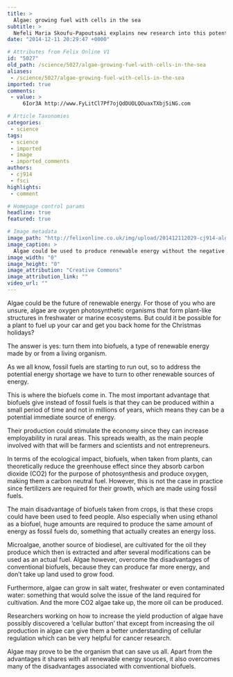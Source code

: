 ```yaml
---
title: >
  Algae: growing fuel with cells in the sea
subtitle: >
  Nefeli Maria Skoufu-Papoutsaki explains new research into this potential renewable energy source
date: "2014-12-11 20:29:47 +0000"

# Attributes from Felix Online V1
id: "5027"
old_path: /science/5027/algae-growing-fuel-with-cells-in-the-sea
aliases:
 - /science/5027/algae-growing-fuel-with-cells-in-the-sea
imported: true
comments:
 - value: >
     6Ior3A http://www.FyLitCl7Pf7ojQdDUOLQOuaxTXbj5iNG.com

# Article Taxonomies
categories:
 - science
tags:
 - science
 - imported
 - image
 - imported_comments
authors:
 - cj914
 - fsci
highlights:
 - comment

# Homepage control params
headline: true
featured: true

# Image metadata
image_path: "http://felixonline.co.uk/img/upload/201412112029-cj914-algae.jpg"
image_caption: >
  Algae could be used to produce renewable energy without the negative impacts of conventional biofuel
image_width: "0"
image_height: "0"
image_attribution: "Creative Commons"
image_attribution_link: ""
video_url: ""
---
```


Algae could be the future of renewable energy. For those of you who are unsure, algae are oxygen photosynthetic organisms that form plant-like structures in freshwater or marine ecosystems. But could it be possible for a plant to fuel up your car and get you back home for the Christmas holidays?

The answer is yes: turn them into biofuels, a type of renewable energy made by or from a living organism.

As we all know, fossil fuels are starting to run out, so to address the potential energy shortage we have to turn to other renewable sources of energy.

This is where the biofuels come in. The most important advantage that biofuels give instead of fossil fuels is that they can be produced within a small period of time and not in millions of years, which means they can be a potential immediate source of energy.

Their production could stimulate the economy since they can increase employability in rural areas. This spreads wealth, as the main people involved with that will be farmers and scientists and not entrepreneurs.

In terms of the ecological impact, biofuels, when taken from plants, can theoretically reduce the greenhouse effect since they absorb carbon dioxide (CO2) for the purpose of photosynthesis and produce oxygen, making them a carbon neutral fuel. However, this is not the case in practice since fertilizers are required for their growth, which are made using fossil fuels.

The main disadvantage of biofuels taken from crops, is that these crops could have been used to feed people. Also especially when using ethanol as a biofuel, huge amounts are required to produce the same amount of energy as fossil fuels do, something that actually creates an energy loss.

Microalgae, another source of biodiesel, are cultivated for the oil they produce which then is extracted and after several modifications can be used as an actual fuel. Algae however, overcome the disadvantages of conventional biofuels, because they can produce far more energy, and don’t take up land used to grow food.

Furthermore, algae can grow in salt water, freshwater or even contaminated water: something that would solve the issue of the land required for cultivation. And the more CO2 algae take up, the more oil can be produced.

Researchers working on how to increase the yield production of algae have possibly discovered a ‘cellular button’ that except from increasing the oil production in algae can give them a better understanding of cellular regulation which can be very helpful for cancer research.

Algae may prove to be the organism that can save us all. Apart from the advantages it shares with all renewable energy sources, it also overcomes many of the disadvantages associated with conventional biofuels.
